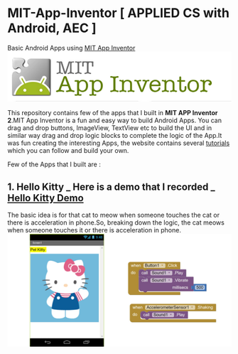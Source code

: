 # MIT-App-Inventor [ APPLIED CS with Android, AEC ]
Basic Android Apps using [MIT App Inventor](http://ai2.appinventor.mit.edu) 
<img src="https://github.com/SKKSaikia/MIT-App-Inventor/blob/master/Images/mit-app-inventor.png">

This repository contains few of the apps that I built in <b>MIT APP Inventor 2</b>.MIT App Inventor is a fun and easy way to build Android Apps. You can drag and drop buttons, ImageView, TextView etc to build the UI and in similar way drag and drop logic blocks to complete the logic of the App.It was fun creating the interesting Apps, the website contains several [tutorials](http://appinventor.mit.edu/explore/ai2/tutorials) which you can follow and build your own. 

Few of the Apps that I built are : 

<b>1. Hello Kitty</b>              _ Here is a demo that I recorded _            [Hello Kitty Demo](https://youtu.be/RV9cvNFkv_8)
--------------
The basic idea is for that cat to meow when someone touches the cat or there is acceleration in phone.So, breaking down the logic, the cat meows when someone touches it or there is acceleration in phone.
<img src="https://github.com/SKKSaikia/MIT-App-Inventor/blob/master/Images/kitty.jpg">

